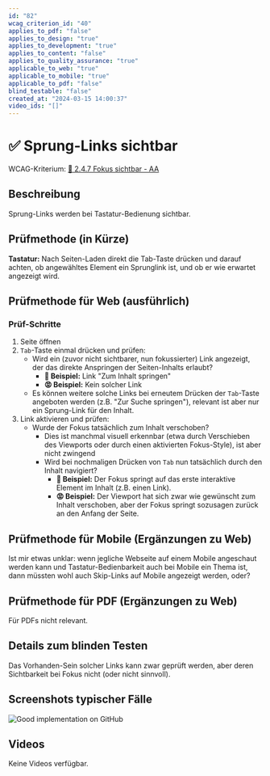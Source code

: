 ```yaml
---
id: "82"
wcag_criterion_id: "40"
applies_to_pdf: "false"
applies_to_design: "true"
applies_to_development: "true"
applies_to_content: "false"
applies_to_quality_assurance: "true"
applicable_to_web: "true"
applicable_to_mobile: "true"
applicable_to_pdf: "false"
blind_testable: "false"
created_at: "2024-03-15 14:00:37"
video_ids: "[]"
---
```


# ✅ Sprung-Links sichtbar

WCAG-Kriterium: [📜 2.4.7 Fokus sichtbar - AA](..)

## Beschreibung

Sprung-Links werden bei Tastatur-Bedienung sichtbar.

## Prüfmethode (in Kürze)

**Tastatur:** Nach Seiten-Laden direkt die Tab-Taste drücken und darauf achten, ob angewähltes Element ein Sprunglink ist, und ob er wie erwartet angezeigt wird.

## Prüfmethode für Web (ausführlich)

### Prüf-Schritte

1. Seite öffnen
1. `Tab`-Taste einmal drücken und prüfen:
    - Wird ein (zuvor nicht sichtbarer, nun fokussierter) Link angezeigt, der das direkte Anspringen der Seiten-Inhalts erlaubt?
        - **🙂 Beispiel:** Link "Zum Inhalt springen"
        - **😡 Beispiel:** Kein solcher Link
    - Es können weitere solche Links bei erneutem Drücken der `Tab`-Taste angeboten werden (z.B. "Zur Suche springen"), relevant ist aber nur ein Sprung-Link für den Inhalt.
1. Link aktivieren und prüfen:
    - Wurde der Fokus tatsächlich zum Inhalt verschoben?
        - Dies ist manchmal visuell erkennbar (etwa durch Verschieben des Viewports oder durch einen aktivierten Fokus-Style), ist aber nicht zwingend
        - Wird bei nochmaligen Drücken von `Tab` nun tatsächlich durch den Inhalt navigiert?
            - **🙂 Beispiel:** Der Fokus springt auf das erste interaktive Element im Inhalt (z.B. einen Link).
            - **😡 Beispiel:** Der Viewport hat sich zwar wie gewünscht zum Inhalt verschoben, aber der Fokus springt sozusagen zurück an den Anfang der Seite.

## Prüfmethode für Mobile (Ergänzungen zu Web)

Ist mir etwas unklar: wenn jegliche Webseite auf einem Mobile angeschaut werden kann und Tastatur-Bedienbarkeit auch bei Mobile ein Thema ist, dann müssten wohl auch Skip-Links auf Mobile angezeigt werden, oder?

## Prüfmethode für PDF (Ergänzungen zu Web)

Für PDFs nicht relevant.

## Details zum blinden Testen

Das Vorhanden-Sein solcher Links kann zwar geprüft werden, aber deren Sichtbarkeit bei Fokus nicht (oder nicht sinnvoll).

## Screenshots typischer Fälle

![Good implementation on GitHub](images/good-implementation-on-github.png)

## Videos

Keine Videos verfügbar.
